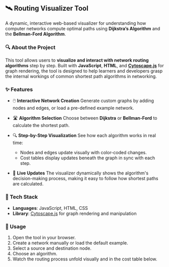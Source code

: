 ## 🛰️ Routing Visualizer Tool

A dynamic, interactive web-based visualizer for understanding how computer networks compute optimal paths using **Dijkstra’s Algorithm** and the **Bellman-Ford Algorithm**.

### 🔍 About the Project

This tool allows users to **visualize and interact with network routing algorithms** step by step. Built with **JavaScript**, **HTML**, and **[Cytoscape.js](https://js.cytoscape.org/)** for graph rendering, the tool is designed to help learners and developers grasp the internal workings of common shortest path algorithms in networking.

### ✨ Features

* 🖱️ **Interactive Network Creation**
  Generate custom graphs by adding nodes and edges, or load a pre-defined example network.

* 🛣️ **Algorithm Selection**
  Choose between **Dijkstra** or **Bellman-Ford** to calculate the shortest path.

* 🔍 **Step-by-Step Visualization**
  See how each algorithm works in real time:

  * Nodes and edges update visually with color-coded changes.
  * Cost tables display updates beneath the graph in sync with each step.

* 🔄 **Live Updates**
  The visualizer dynamically shows the algorithm's decision-making process, making it easy to follow how shortest paths are calculated.

### 🧰 Tech Stack

* **Languages**: JavaScript, HTML, CSS
* **Library**: [Cytoscape.js](https://js.cytoscape.org/) for graph rendering and manipulation

### 🚀 Usage

1. Open the tool in your browser.
2. Create a network manually or load the default example.
3. Select a source and destination node.
4. Choose an algorithm.
5. Watch the routing process unfold visually and in the cost table below.
